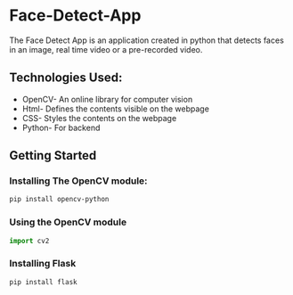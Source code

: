 # Face-Detect-App

The Face Detect App is an application created in python that detects faces in an image, real time video or a pre-recorded video.

## Technologies Used:

* OpenCV- An online library for computer vision
* Html- Defines the contents visible on the webpage
* CSS- Styles the contents on the webpage
* Python- For backend

## Getting Started

### Installing The OpenCV module:
```bash
pip install opencv-python
```
### Using the OpenCV module

```python
import cv2
```
### Installing Flask
```bash
pip install flask
```


